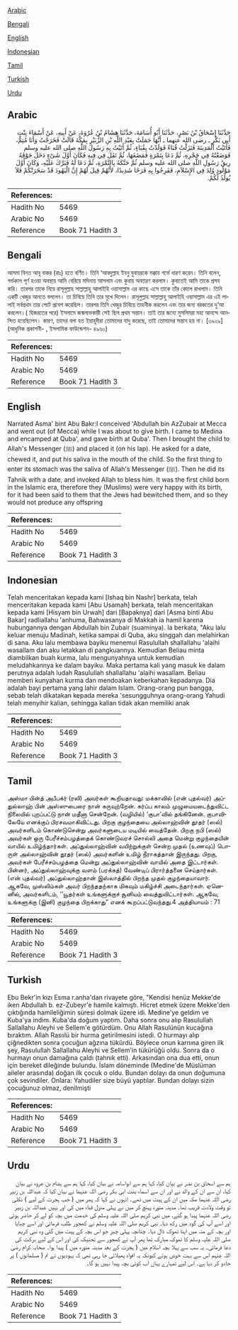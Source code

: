 [Arabic](#arabic)

[Bengali](#bengali)

[English](#english)

[Indonesian](#indonesian)

[Tamil](#tamil)

[Turkish](#turkish)

[Urdu](#urdu)

## Arabic


<div dir="rtl" lang="ar" style={{fontSize:'larger',backgroundColor:'#f8f9fa',padding:20}}>
حَدَّثَنَا إِسْحَاقُ بْنُ نَصْرٍ، حَدَّثَنَا أَبُو أُسَامَةَ، حَدَّثَنَا هِشَامُ بْنُ عُرْوَةَ، عَنْ أَبِيهِ، عَنْ أَسْمَاءَ بِنْتِ أَبِي بَكْرٍ ـ رضى الله عنهما ـ أَنَّهَا حَمَلَتْ بِعَبْدِ اللَّهِ بْنِ الزُّبَيْرِ بِمَكَّةَ قَالَتْ فَخَرَجْتُ وَأَنَا مُتِمٌّ، فَأَتَيْتُ الْمَدِينَةَ فَنَزَلْتُ قُبَاءً فَوَلَدْتُ بِقُبَاءٍ، ثُمَّ أَتَيْتُ بِهِ رَسُولَ اللَّهِ صلى الله عليه وسلم فَوَضَعْتُهُ فِي حَجْرِهِ، ثُمَّ دَعَا بِتَمْرَةٍ فَمَضَغَهَا، ثُمَّ تَفَلَ فِي فِيهِ فَكَانَ أَوَّلَ شَىْءٍ دَخَلَ جَوْفَهُ رِيقُ رَسُولِ اللَّهِ صلى الله عليه وسلم ثُمَّ حَنَّكَهُ بِالتَّمْرَةِ، ثُمَّ دَعَا لَهُ فَبَرَّكَ عَلَيْهِ، وَكَانَ أَوَّلَ مَوْلُودٍ وُلِدَ فِي الإِسْلاَمِ، فَفَرِحُوا بِهِ فَرَحًا شَدِيدًا، لأَنَّهُمْ قِيلَ لَهُمْ إِنَّ الْيَهُودَ قَدْ سَحَرَتْكُمْ فَلاَ يُولَدُ لَكُمْ‏.‏
</div>
<div style={{backgroundColor:'#f8f9fa',padding:20, marginBottom: 10}}><table> <thead> <tr> <th>References:</th> <th></th> </tr> </thead> <tbody><tr><td>Hadith No</td><td>5469</td></tr><tr><td>Arabic No</td><td>5469</td></tr><tr><td>Reference</td><td>Book 71 Hadith 3</td></tr></tbody></table></div>

## Bengali


<div dir="ltr" lang="bn" style={{fontSize:'larger',backgroundColor:'#f8f9fa',padding:20}}>
আসমা বিনত আবূ বাকর (রাঃ) হতে বর্ণিত। তিনি ‘আবদুল্লাহ ইবনু যুবায়রকে মক্কায় গর্ভে ধারণ করেন। তিনি বলেন, গর্ভকাল পূর্ণ হওয়া অবস্থায় আমি বেরিয়ে মদিনায় আসলাম এবং কুবায় অবতরণ করলাম। কুবাতেই আমি তাকে প্রসব করি। তারপর তাকে নিয়ে রাসূলুল্লাহ সাল্লাল্লাহু আলাইহি ওয়াসাল্লাম এর কাছে এসে তাকে তাঁর কোলে রাখলাম। তিনি একটি খেজুর আনতে বললেন। তা চিবিয়ে তিনি তার মুখে দিলেন। রাসূলুল্লাহ সাল্লাল্লাহু আলাইহি ওয়াসাল্লাম এর এই লালাই সর্বপ্রথম তার পেটে প্রবেশ করেছিল। তারপর তিনি খেজুর চিবিয়ে তাহনীক করলেন এবং তার জন্য বরকতের দু‘আ করলেন।( হিজরতের পরে) ইসলামে জন্মলাভকারী সেই ছিল প্রথম সন্তান। তাই তার জন্যে মুসলিমরা মহা আনন্দে আনন্দিত হয়েছিলেন। কারণ, তাদের বলা হত ইয়াহূদীরা তোমাদের যাদু করেছে, তাই তোমাদের সন্তান হয় না। [৩৯০৯] (আধুনিক প্রকাশনী- , ইসলামিক ফাউন্ডেশন- ৪৯৬০)
</div>
<div style={{backgroundColor:'#f8f9fa',padding:20, marginBottom: 10}}><table> <thead> <tr> <th>References:</th> <th></th> </tr> </thead> <tbody><tr><td>Hadith No</td><td>5469</td></tr><tr><td>Arabic No</td><td>5469</td></tr><tr><td>Reference</td><td>Book 71 Hadith 3</td></tr></tbody></table></div>

## English


<div dir="ltr" lang="en" style={{fontSize:'larger',backgroundColor:'#f8f9fa',padding:20}}>
Narrated Asma' bint Abu Bakr:I conceived 'Abdullah bin AzZubair at Mecca and went out (of Mecca) while I was about to give birth. I came to Medina and encamped at Quba', and gave birth at Quba'. Then I brought the child to Allah's Messenger (ﷺ) and placed it (on his lap). He asked for a date, chewed it, and put his saliva in the mouth of the child. So the first thing to enter its stomach was the saliva of Allah's Messenger (ﷺ). Then he did its Tahnik with a date, and invoked Allah to bless him. It was the first child born in the Islamic era, therefore they (Muslims) were very happy with its birth, for it had been said to them that the Jews had bewitched them, and so they would not produce any offspring
</div>
<div style={{backgroundColor:'#f8f9fa',padding:20, marginBottom: 10}}><table> <thead> <tr> <th>References:</th> <th></th> </tr> </thead> <tbody><tr><td>Hadith No</td><td>5469</td></tr><tr><td>Arabic No</td><td>5469</td></tr><tr><td>Reference</td><td>Book 71 Hadith 3</td></tr></tbody></table></div>

## Indonesian


<div dir="ltr" lang="id" style={{fontSize:'larger',backgroundColor:'#f8f9fa',padding:20}}>
Telah menceritakan kepada kami [Ishaq bin Nashr] berkata, telah menceritakan kepada kami [Abu Usamah] berkata, telah menceritakan kepada kami [Hisyam bin Urwah] dari [Bapaknya] dari [Asma binti Abu Bakar] radliallahu 'anhuma, Bahwasanya di Makkah ia hamil karena hubungannya dengan Abdullah bin Zubair (suaminya). Ia berkata, "Aku lalu keluar menuju Madinah, ketika sampai di Quba, aku singgah dan melahirkan di sana. Aku lalu membawa bayiku menemui Rasulullah shallallahu 'alaihi wasallam dan aku letakkan di pangkuannya. Kemudian Beliau minta diambilkan buah kurma, lalu mengunyahnya untuk kemudian meludahkannya ke dalam bayiku. Maka pertama kali yang masuk ke dalam perutnya adalah ludah Rasulullah shallallahu 'alaihi wasallam. Beliau memberi kunyahan kurma dan mendoakan keberkahan kepadanya. Dia adalah bayi pertama yang lahir dalam Islam. Orang-orang pun bangga, sebab telah dikatakan kepada mereka 'sesungguhnya orang-orang Yahudi telah menyihir kalian, sehingga kalian tidak akan memiliki anak
</div>
<div style={{backgroundColor:'#f8f9fa',padding:20, marginBottom: 10}}><table> <thead> <tr> <th>References:</th> <th></th> </tr> </thead> <tbody><tr><td>Hadith No</td><td>5469</td></tr><tr><td>Arabic No</td><td>5469</td></tr><tr><td>Reference</td><td>Book 71 Hadith 3</td></tr></tbody></table></div>

## Tamil


<div dir="ltr" lang="ta" style={{fontSize:'larger',backgroundColor:'#f8f9fa',padding:20}}>
அஸ்மா பின்த் அபீபக்ர் (ரலி) அவர்கள் கூறியதாவது: மக்காவில் (என் புதல்வர்) அப்துல்லாஹ் பின் அஸ்ஸுபைரை நான் கருவுற்றேன். கர்ப்ப காலம் முழுமையடைந்துவிட்ட நிலையில் புறப்பட்டு நான் மதீனா சென்றேன். (வழியில்) ‘குபா’வில் தங்கினேன். குபாவிலேயே எனக்குப் பிரசவமாகிவிட்டது. பிறகு குழந்தையை அல்லாஹ்வின் தூதர் (ஸல்) அவர்களிடம் கொண்டுசென்று அவர்களுடைய மடியில் வைத்தேன். பிறகு நபி (ஸல்) அவர்கள் ஒரு பேரீச்சம்பழத்தைக் கொண்டுவரச் சொல்லி அதை மென்று குழந்தையின் வாயில் உமிழ்ந்தார்கள். அப்துல்லாஹ்வின் வயிற்றுக்குள் சென்ற முதல் (உணவுப்) பொருள் அல்லாஹ்வின் தூதர் (ஸல்) அவர்களின் உமிழ் நீராகத்தான் இருந்தது. பிறகு, அவர்கள் பேரீச்சம்பழத்தை மென்று அப்துல்லாஹ்வின் வாயில் அதை இட்டார்கள். பின்னர், அப்துல்லாஹ்வுக்கு வளம் (பரக்கத்) வேண்டிப் பிரார்த்தனை செய்தார்கள். (என் புதல்வர்) அப்துல்லாஹ்தான் இஸ்லாத்தில் பிறந்த முதல் குழந்தையாவார். ஆகவே, முஸ்லிம்கள் அவர் பிறந்ததற்காக மிகவும் மகிழ்ச்சி அடைந்தார்கள். ஏனெனில், அவர்களிடம், ‘‘யூதர்கள் உங்களுக்குச் சூனியம் வைத்துவிட்டார்கள். ஆகவே, உங்களுக்கு (இனி) குழந்தை பிறக்காது” எனக் கூறப்பட்டுவந்தது.4 அத்தியாயம் : 71
</div>
<div style={{backgroundColor:'#f8f9fa',padding:20, marginBottom: 10}}><table> <thead> <tr> <th>References:</th> <th></th> </tr> </thead> <tbody><tr><td>Hadith No</td><td>5469</td></tr><tr><td>Arabic No</td><td>5469</td></tr><tr><td>Reference</td><td>Book 71 Hadith 3</td></tr></tbody></table></div>

## Turkish


<div dir="ltr" lang="tr" style={{fontSize:'larger',backgroundColor:'#f8f9fa',padding:20}}>
Ebu Bekr'in kızı Esma r.anha'dan rivayete göre, "Kendisi henüz Mekke'de iken Abdullah b. ez-Zubeyr'e hamile kalmıştı. Hicret etmek üzere Mekke'den çıktığında hamileliğimin süresi dolmak üzere idi. Medine'ye geldim ve Kuba'ya indim. Kuba'da doğum yaptım. Daha sonra onu alıp Rasulullah Sallallahu Aleyhi ve Sellem'e götürdüm. Onu Allah Rasulünün kucağına bıraktım. Allah Rasıılü bir hurma getirilmesini istedi. O hurmayı alıp çiğnedikten sonra çocuğun ağzına tükürdü. Böylece onun karnına giren ilk şey, Rasulullah Sallallahu Aleyhi ve Sellem'in tükürüğü oldu. Sonra da o hurmayı onun damağına çaldı (tahnık etti). Arkasından ona dua etti, onun için bereket dileğinde bulundu. İslam döneminde (Medine'de Müslüman aileler arasında) doğan ilk çocuk o oldu. Bundan dolayı da onun doğumuna çok sevindiler. Onlara: Yahudiler size büyü yaptılar. Bundan dolayı sizin çocuğunuz olmaz, denilmişti
</div>
<div style={{backgroundColor:'#f8f9fa',padding:20, marginBottom: 10}}><table> <thead> <tr> <th>References:</th> <th></th> </tr> </thead> <tbody><tr><td>Hadith No</td><td>5469</td></tr><tr><td>Arabic No</td><td>5469</td></tr><tr><td>Reference</td><td>Book 71 Hadith 3</td></tr></tbody></table></div>

## Urdu


<div dir="rtl" lang="ur" style={{fontSize:'larger',backgroundColor:'#f8f9fa',padding:20}}>
ہم سے اسحاق بن نضر نے بیان کیا، کہا ہم سے ابواسامہ نے بیان کیا، کہا ہم سے ہشام بن عروہ نے بیان کیا، ان سے ان کے والد نے اور ان سے اسماء بنت ابی بکر رضی اللہ عنہما نے بیان کیا کہ عبداللہ بن زبیر رضی اللہ عنہما مکہ میں ان کے پیٹ میں تھے۔ انہوں نے کہا کہ پھر میں ( جب ہجرت کے لیے ) نکلی تو وقت ولادت قریب تھا۔ مدینہ منورہ پہنچ کر میں نے پہلی منزل قباء میں کی اور یہیں عبداللہ بن زبیر رضی اللہ عنہما پیدا ہو گئے، میں نبی کریم صلی اللہ علیہ وسلم کی خدمت میں بچہ کو لے کر حاضر ہوئی اور اسے آپ کی گود میں رکھ دیا۔ نبی کریم صلی اللہ علیہ وسلم نے کھجور طلب فرمائی اور اسے چبایا اور بچہ کے منہ میں اپنا تھوک ڈال دیا۔ چنانچہ پہلی چیز جو اس بچہ کے پیٹ میں گئی وہ نبی کریم صلی اللہ علیہ وسلم کا تھوک مبارک تھا پھر آپ نے کھجور سے تحنیک کی اور اس کے لیے برکت کی دعا فرمائی۔ یہ سب سے پہلا بچہ اسلام میں ( ہجرت کے بعد مدینہ منورہ میں ) پیدا ہوا۔ صحابہ کرام رضی اللہ عنہم اس سے بہت خوش ہوئے کیونکہ یہ افواہ پھیلائی جا رہی تھی کہ یہودیوں نے تم ( مسلمانوں ) پر جادو کر دیا ہے۔ اس لیے تمہارے یہاں اب کوئی بچہ پیدا نہیں ہو گا۔
</div>
<div style={{backgroundColor:'#f8f9fa',padding:20, marginBottom: 10}}><table> <thead> <tr> <th>References:</th> <th></th> </tr> </thead> <tbody><tr><td>Hadith No</td><td>5469</td></tr><tr><td>Arabic No</td><td>5469</td></tr><tr><td>Reference</td><td>Book 71 Hadith 3</td></tr></tbody></table></div>